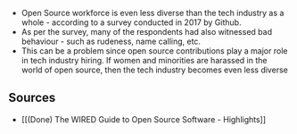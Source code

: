 - Open Source workforce is even less diverse than the tech industry as a whole - according to a survey conducted in 2017 by Github.
- As per the survey, many of the respondents had also witnessed bad behaviour - such as rudeness, name calling, etc.
- This can be a problem since open source contributions play a major role in tech industry hiring. If women and minorities are harassed in the world of open source, then the tech industry becomes even less diverse

## Sources
- [[(Done) The WIRED Guide to Open Source Software - Highlights]]